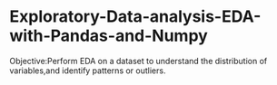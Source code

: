 # Exploratory-Data-analysis-EDA-with-Pandas-and-Numpy
Objective:Perform EDA on a dataset to understand the distribution of variables,and identify patterns or outliers.
